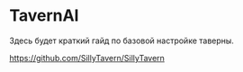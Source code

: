 # TavernAI

Здесь будет краткий гайд по базовой настройке таверны.

https://github.com/SillyTavern/SillyTavern
